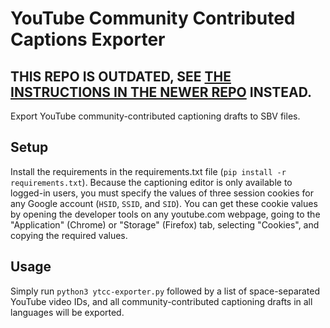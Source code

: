 # YouTube Community Contributed Captions Exporter
## THIS REPO IS OUTDATED, SEE [THE INSTRUCTIONS IN THE NEWER REPO](https://github.com/Data-Horde/ytcc-archive#export-captions-and-titlesdescriptions-manually) INSTEAD.

Export YouTube community-contributed captioning drafts to SBV files.

## Setup
Install the requirements in the requirements.txt file (`pip install -r requirements.txt`). Because the captioning editor is only available to logged-in users, you must specify the values of three session cookies for any Google account (`HSID`, `SSID`, and `SID`). You can get these cookie values by opening the developer tools on any youtube.com webpage, going to the "Application" (Chrome) or "Storage" (Firefox) tab, selecting "Cookies", and copying the required values.

## Usage
Simply run `python3 ytcc-exporter.py` followed by a list of space-separated YouTube video IDs, and all community-contributed captioning drafts in all languages will be exported.
